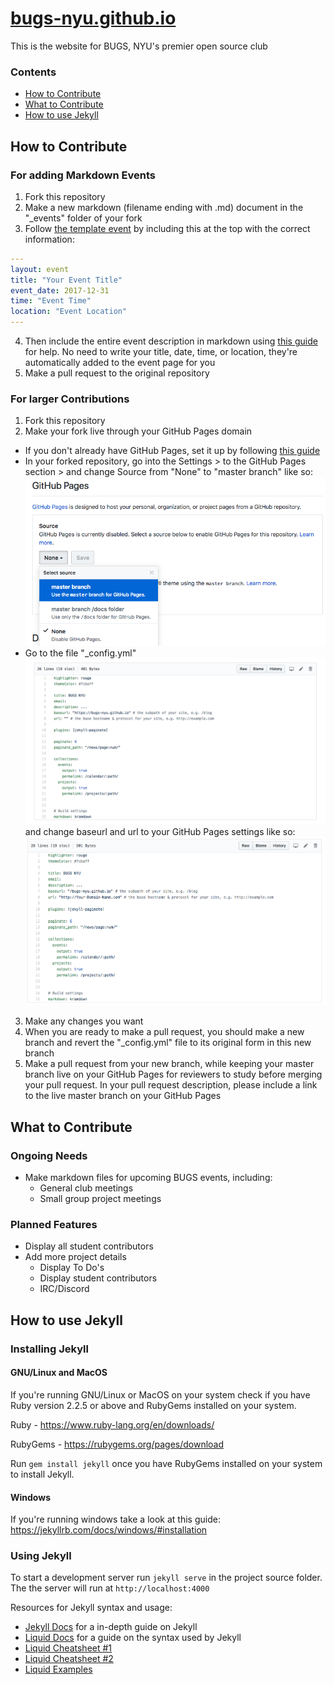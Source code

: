 # [bugs-nyu.github.io](https://bugs-nyu.github.io/)
This is the website for BUGS, NYU's premier open source club

### Contents
- [How to Contribute](#how-to-contribute)
- [What to Contribute](#what-to-contribute)
- [How to use Jekyll](#how-to-use-jekyll)


## How to Contribute
### For adding Markdown Events
1. Fork this repository
2. Make a new markdown (filename ending with .md) document in the "\_events" folder of your fork
3. Follow [the template event](_events/template_event.md) by including this at the top with the correct information:

```yaml
---
layout: event
title: "Your Event Title"
event_date: 2017-12-31
time: "Event Time"
location: "Event Location"
---
```
4. Then include the entire event description in markdown using [this guide][md-guide] for help. No need to write your title, date, time, or location, they're automatically added to the event page for you
5. Make a pull request to the original repository

[md-guide]: https://guides.github.com/features/mastering-markdown/

### For larger Contributions

1. Fork this repository
2. Make your fork live through your GitHub Pages domain
  * If you don't already have GitHub Pages, set it up by following [this guide][gh-pages]
  * In your forked repository, go into the Settings > to the GitHub Pages section > and change Source from "None" to "master branch" like so:
  ![contribute1](assets/img/contribute1.png)
  * Go to the file "\_config.yml"
  ![contribute2](assets/img/contribute2.png)
  and change baseurl and url to your GitHub Pages settings like so:
  ![contribute3](assets/img/contribute3.png)
3. Make any changes you want
4. When you are ready to make a pull request, you should make a new branch and revert the "\_config.yml" file to its original form in this new branch
5. Make a pull request from your new branch, while keeping your master branch live on your GitHub Pages for reviewers to study before merging your pull request. In your pull request description, please include a link to the live master branch on your GitHub Pages

[gh-pages]: https://guides.github.com/features/pages/

## What to Contribute
### Ongoing Needs
- Make markdown files for upcoming BUGS events, including:
  - General club meetings
  - Small group project meetings

### Planned Features
- Display all student contributors
- Add more project details
  - Display To Do's
  - Display student contributors
  - IRC/Discord

## How to use Jekyll
### Installing Jekyll
#### GNU/Linux and MacOS
If you're running GNU/Linux or MacOS on your system check if you have Ruby version 2.2.5 or above and RubyGems installed on your system.

Ruby - https://www.ruby-lang.org/en/downloads/

RubyGems - https://rubygems.org/pages/download

Run `gem install jekyll` once you have RubyGems installed on your system to install Jekyll.

#### Windows
If you're running windows take a look at this guide:
https://jekyllrb.com/docs/windows/#installation

### Using Jekyll
To start a development server run `jekyll serve` in the project source folder. The the server will run at `http://localhost:4000`

Resources for Jekyll syntax and usage:

- [Jekyll Docs](https://jekyllrb.com/docs/) for a in-depth guide on Jekyll
- [Liquid Docs](https://shopify.github.io/liquid/) for a guide on the syntax used by Jekyll
- [Liquid Cheatsheet #1](https://www.shopify.com/partners/shopify-cheat-sheet)
- [Liquid Cheatsheet #2](https://devhints.io/jekyll)
- [Liquid Examples](https://gist.github.com/JJediny/a466eed62cee30ad45e2)
